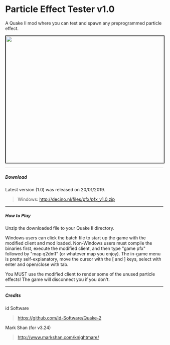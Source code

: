 # Particle Effect Tester v1.0
A Quake II mod where you can test and spawn any preprogrammed particle effect.

<a href="https://www.youtube.com/watch?v=CFgGzDrj7OM
" target="_blank"><img src="http://decino.nl/images/misc/q2_particles.png" width="720" height="405" border="2" /></a>

-----
##### Download
Latest version (1.0) was released on 20/01/2019.
> Windows: http://decino.nl/files/pfx/pfx_v1.0.zip

-----
##### How to Play
Unzip the downloaded file to your Quake II directory.

Windows users can click the batch file to start up the game with the modified client and mod loaded. Non-Windows users must compile the binaries first, execute the modified client, and then type "game pfx" followed by "map q2dm1" (or whatever map you enjoy). The in-game menu is pretty self-explanatory, move the cursor with the [ and ] keys, select with enter and open/close with tab.

You MUST use the modified client to render some of the unused particle effects! The game will disconnect you if you don't.

-----
##### Credits
id Software 
> https://github.com/id-Software/Quake-2

Mark Shan (for v3.24)
> http://www.markshan.com/knightmare/
